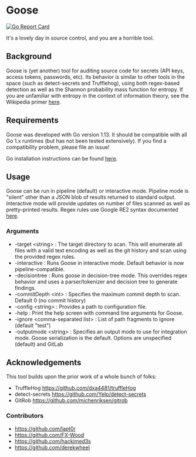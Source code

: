 # Goose
[![Go Report Card](https://goreportcard.com/badge/github.com/lapt0r/goose)](https://goreportcard.com/report/github.com/lapt0r/goose)

It's a lovely day in source control, and you are a horrible tool.

## Background

Goose is (yet another) tool for auditing source code for secrets (API keys, access tokens, passwords, etc).  Its behavior is similar to other tools in the space (such as detect-secrets and Trufflehog), using both regex-based detection as well as the Shannon probability mass function for entropy.  If you are unfamiliar with entropy in the context of information theory, see the Wikipedia primer [here](https://en.wikipedia.org/wiki/Information_theory#Entropy_of_an_information_source).

## Requirements

Goose was developed with Go version 1.13.  It should be compatible with all Go 1.x runtimes (but has not been tested extensively).  If you find a compatibility problem, please file an issue!

Go installation instructions can be found [here](https://golang.org/doc/install).

## Usage

Goose can be run in pipeline (default) or interactive mode.  Pipeline mode is "silent" other than a JSON blob of results returned to standard output.  Interactive mode will provide updates on number of files scanned as well as pretty-printed results.  Regex rules use Google RE2 syntax documented [here](https://github.com/google/re2/wiki/Syntax).

### Arguments

 * -target \<string> : The target directory to scan.  This will enumerate all files with a valid text encoding as well as the git history and scan using the provided regex rules.
 * -interactive : Runs Goose in interactive mode.  Default behavior is now pipeline-compatible.
 * -decisiontree : Runs goose in decision-tree mode.  This overrides regex behavior and uses a parser/tokenizer and decision tree to generate findings.
 * -commitDepth \<int> : Specifies the maximum commit depth to scan. Default 0 (no commit history)
 * -config \<string> : Provides a path to configuration file.
 * -help : Print the help screen with command line arguments for Goose.
 * -ignore \<comma-separated list> : List of path fragments to ignore (default "test")
 * -outputmode \<string> : Specifies an output mode to use for integration mode.  Goose serialization is the default.  Options are unspecified (default) and GitLab

## Acknowledgements

This tool builds upon the prior work of a whole bunch of folks:

* TruffleHog https://github.com/dxa4481/truffleHog
* detect-secrets https://github.com/Yelp/detect-secrets
* GitRob https://github.com/michenriksen/gitrob

### Contributors

- https://github.com/lapt0r
- https://github.com/FX-Wood
- https://github.com/hackimed3s
- https://github.com/derekwheel
